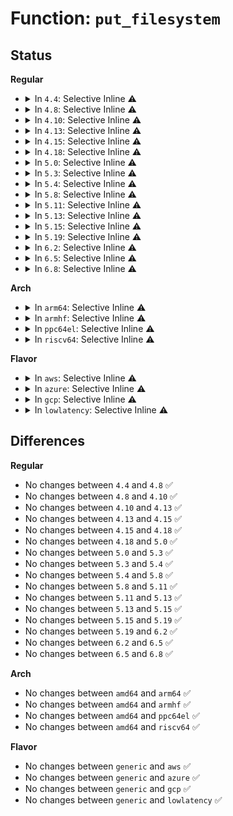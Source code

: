 # Function: <code>put_filesystem</code>

## Status
<b>Regular</b>
<ul>
<li>
<details>
<summary>In <code>4.4</code>: Selective Inline ⚠️</summary>

```c
void put_filesystem(struct file_system_type *fs);
```

**Collision:** Unique Global

**Inline:** Selective

**Transformation:** False

**Instances:**

```
In fs/filesystems.c (ffffffff8122b2f6)
Location: fs/filesystems.c:41
Inline: True
Inline callers:
  - fs/filesystems.c:get_fs_type
  - fs/filesystems.c:SyS_sysfs
Direct callers:
  - kernel/cpuset.c:cpuset_mount
  - kernel/trace/trace.c:trace_automount
  - fs/super.c:deactivate_locked_super
  - fs/namespace.c:mnt_init
  - fs/namespace.c:do_mount
  - fs/namespace.c:do_mount
  - fs/namespace.c:do_mount
  - security/tomoyo/mount.c:tomoyo_mount_acl
  - security/apparmor/mount.c:aa_new_mount
```
**Symbols:**

```
ffffffff8122b3b0-ffffffff8122b3c4: put_filesystem (STB_GLOBAL)
```
</details>
</li>
<li>
<details>
<summary>In <code>4.8</code>: Selective Inline ⚠️</summary>

```c
void put_filesystem(struct file_system_type *fs);
```

**Collision:** Unique Global

**Inline:** Selective

**Transformation:** False

**Instances:**

```
In fs/filesystems.c (ffffffff81253a56)
Location: fs/filesystems.c:41
Inline: True
Inline callers:
  - fs/filesystems.c:get_fs_type
  - fs/filesystems.c:SyS_sysfs
Direct callers:
  - kernel/cpuset.c:cpuset_mount
  - kernel/trace/trace.c:trace_automount
  - fs/super.c:deactivate_locked_super
  - fs/namespace.c:do_mount
  - fs/namespace.c:do_mount
  - fs/namespace.c:mnt_init
  - security/tomoyo/mount.c:tomoyo_mount_acl
  - security/apparmor/mount.c:aa_new_mount
```
**Symbols:**

```
ffffffff81253b10-ffffffff81253b24: put_filesystem (STB_GLOBAL)
```
</details>
</li>
<li>
<details>
<summary>In <code>4.10</code>: Selective Inline ⚠️</summary>

```c
void put_filesystem(struct file_system_type *fs);
```

**Collision:** Unique Global

**Inline:** Selective

**Transformation:** False

**Instances:**

```
In fs/filesystems.c (ffffffff81266ca6)
Location: fs/filesystems.c:41
Inline: True
Inline callers:
  - fs/filesystems.c:get_fs_type
  - fs/filesystems.c:SyS_sysfs
Direct callers:
  - kernel/cpuset.c:cpuset_mount
  - kernel/trace/trace.c:trace_automount
  - fs/super.c:deactivate_locked_super
  - fs/namespace.c:do_mount
  - fs/namespace.c:do_mount
  - fs/namespace.c:mnt_init
  - security/tomoyo/mount.c:tomoyo_mount_acl
  - security/apparmor/mount.c:aa_new_mount
```
**Symbols:**

```
ffffffff81266d60-ffffffff81266d74: put_filesystem (STB_GLOBAL)
```
</details>
</li>
<li>
<details>
<summary>In <code>4.13</code>: Selective Inline ⚠️</summary>

```c
void put_filesystem(struct file_system_type *fs);
```

**Collision:** Unique Global

**Inline:** Selective

**Transformation:** False

**Instances:**

```
In fs/filesystems.c (ffffffff81274543)
Location: fs/filesystems.c:42
Inline: True
Inline callers:
  - fs/filesystems.c:get_fs_type
  - fs/filesystems.c:SyS_sysfs
Direct callers:
  - kernel/cgroup/cpuset.c:cpuset_mount
  - kernel/trace/trace.c:trace_automount
  - fs/super.c:deactivate_locked_super
  - fs/namespace.c:do_mount
  - fs/namespace.c:do_mount
  - fs/namespace.c:mnt_init
  - security/tomoyo/mount.c:tomoyo_mount_acl
  - security/apparmor/mount.c:aa_new_mount
```
**Symbols:**

```
ffffffff812745a0-ffffffff812745b4: put_filesystem (STB_GLOBAL)
```
</details>
</li>
<li>
<details>
<summary>In <code>4.15</code>: Selective Inline ⚠️</summary>

```c
void put_filesystem(struct file_system_type *fs);
```

**Collision:** Unique Global

**Inline:** Selective

**Transformation:** False

**Instances:**

```
In fs/filesystems.c (ffffffff81296e37)
Location: fs/filesystems.c:43
Inline: True
Inline callers:
  - fs/filesystems.c:get_fs_type
  - fs/filesystems.c:SyS_sysfs
Direct callers:
  - kernel/cgroup/cpuset.c:cpuset_mount
  - kernel/trace/trace.c:trace_automount
  - fs/super.c:deactivate_locked_super
  - fs/namespace.c:do_mount
  - fs/namespace.c:do_mount
  - fs/namespace.c:mnt_init
  - security/tomoyo/mount.c:tomoyo_mount_acl
  - security/apparmor/mount.c:aa_new_mount
```
**Symbols:**

```
ffffffff81296ea0-ffffffff81296eb4: put_filesystem (STB_GLOBAL)
```
</details>
</li>
<li>
<details>
<summary>In <code>4.18</code>: Selective Inline ⚠️</summary>

```c
void put_filesystem(struct file_system_type *fs);
```

**Collision:** Unique Global

**Inline:** Selective

**Transformation:** False

**Instances:**

```
In fs/filesystems.c (ffffffff812bd15a)
Location: fs/filesystems.c:43
Inline: True
Inline callers:
  - fs/filesystems.c:get_fs_type
  - fs/filesystems.c:fs_name
Direct callers:
  - kernel/cgroup/cpuset.c:cpuset_mount
  - kernel/trace/trace.c:trace_automount
  - fs/super.c:deactivate_locked_super
  - fs/namespace.c:do_mount
  - fs/namespace.c:do_mount
  - fs/namespace.c:mnt_init
  - security/tomoyo/mount.c:tomoyo_mount_acl
  - security/apparmor/mount.c:aa_new_mount
```
**Symbols:**

```
ffffffff812bd2a0-ffffffff812bd2b4: put_filesystem (STB_GLOBAL)
```
</details>
</li>
<li>
<details>
<summary>In <code>5.0</code>: Selective Inline ⚠️</summary>

```c
void put_filesystem(struct file_system_type *fs);
```

**Collision:** Unique Global

**Inline:** Selective

**Transformation:** False

**Instances:**

```
In fs/filesystems.c (ffffffff812d241a)
Location: fs/filesystems.c:43
Inline: True
Inline callers:
  - fs/filesystems.c:get_fs_type
  - fs/filesystems.c:fs_name
Direct callers:
  - kernel/cgroup/cpuset.c:cpuset_mount
  - kernel/trace/trace.c:trace_automount
  - fs/super.c:deactivate_locked_super
  - fs/namespace.c:do_mount
  - fs/namespace.c:do_mount
  - fs/namespace.c:mnt_init
  - security/tomoyo/mount.c:tomoyo_mount_acl
  - security/apparmor/mount.c:aa_new_mount
```
**Symbols:**

```
ffffffff812d2560-ffffffff812d2574: put_filesystem (STB_GLOBAL)
```
</details>
</li>
<li>
<details>
<summary>In <code>5.3</code>: Selective Inline ⚠️</summary>

```c
void put_filesystem(struct file_system_type *fs);
```

**Collision:** Unique Global

**Inline:** Selective

**Transformation:** False

**Instances:**

```
In fs/filesystems.c (ffffffff812ef461)
Location: fs/filesystems.c:44
Inline: True
Inline callers:
  - fs/filesystems.c:get_fs_type
  - fs/filesystems.c:fs_name
Direct callers:
  - kernel/cgroup/cgroup.c:cpuset_init_fs_context
  - kernel/trace/trace.c:trace_automount
  - fs/super.c:deactivate_locked_super
  - fs/namespace.c:do_mount
  - fs/namespace.c:do_mount
  - fs/namespace.c:do_mount
  - fs/namespace.c:do_mount
  - fs/fs_context.c:put_fs_context
  - fs/fsopen.c:__ia32_sys_fsopen
  - fs/fsopen.c:__x64_sys_fsopen
  - security/tomoyo/mount.c:tomoyo_mount_acl
  - security/apparmor/mount.c:aa_new_mount
```
**Symbols:**

```
ffffffff812ef5b0-ffffffff812ef5c4: put_filesystem (STB_GLOBAL)
```
</details>
</li>
<li>
<details>
<summary>In <code>5.4</code>: Selective Inline ⚠️</summary>

```c
void put_filesystem(struct file_system_type *fs);
```

**Collision:** Unique Global

**Inline:** Selective

**Transformation:** False

**Instances:**

```
In fs/filesystems.c (ffffffff81300f31)
Location: fs/filesystems.c:44
Inline: True
Inline callers:
  - fs/filesystems.c:get_fs_type
  - fs/filesystems.c:fs_name
Direct callers:
  - kernel/cgroup/cgroup.c:cpuset_init_fs_context
  - kernel/trace/trace.c:trace_automount
  - fs/super.c:deactivate_locked_super
  - fs/namespace.c:do_mount
  - fs/namespace.c:do_mount
  - fs/namespace.c:do_mount
  - fs/fs_context.c:put_fs_context
  - fs/fsopen.c:__ia32_sys_fsopen
  - fs/fsopen.c:__x64_sys_fsopen
  - security/tomoyo/mount.c:tomoyo_mount_acl
  - security/apparmor/mount.c:aa_new_mount
```
**Symbols:**

```
ffffffff81301080-ffffffff81301094: put_filesystem (STB_GLOBAL)
```
</details>
</li>
<li>
<details>
<summary>In <code>5.8</code>: Selective Inline ⚠️</summary>

```c
void put_filesystem(struct file_system_type *fs);
```

**Collision:** Unique Global

**Inline:** Selective

**Transformation:** False

**Instances:**

```
In fs/filesystems.c (ffffffff8133a094)
Location: fs/filesystems.c:44
Inline: True
Inline callers:
  - fs/filesystems.c:get_fs_type
  - fs/filesystems.c:fs_name
Direct callers:
  - kernel/cgroup/cgroup.c:cpuset_init_fs_context
  - kernel/trace/trace.c:trace_automount
  - fs/super.c:deactivate_locked_super
  - fs/namespace.c:do_new_mount
  - fs/namespace.c:do_new_mount
  - fs/namespace.c:do_new_mount
  - fs/fs_context.c:put_fs_context
  - fs/fsopen.c:__ia32_sys_fsopen
  - fs/fsopen.c:__x64_sys_fsopen
  - fs/proc/proc_sysctl.c:process_sysctl_arg
  - security/tomoyo/mount.c:tomoyo_mount_acl
  - security/apparmor/mount.c:aa_new_mount
```
**Symbols:**

```
ffffffff8133a2c0-ffffffff8133a2d4: put_filesystem (STB_GLOBAL)
```
</details>
</li>
<li>
<details>
<summary>In <code>5.11</code>: Selective Inline ⚠️</summary>

```c
void put_filesystem(struct file_system_type *fs);
```

**Collision:** Unique Global

**Inline:** Selective

**Transformation:** False

**Instances:**

```
In fs/filesystems.c (ffffffff81345da4)
Location: fs/filesystems.c:44
Inline: True
Inline callers:
  - fs/filesystems.c:get_fs_type
  - fs/filesystems.c:fs_name
Direct callers:
  - kernel/usermode_driver.c:blob_to_mnt
  - kernel/cgroup/cgroup.c:cpuset_init_fs_context
  - kernel/trace/trace.c:trace_automount
  - fs/super.c:deactivate_locked_super
  - fs/namespace.c:do_new_mount
  - fs/namespace.c:do_new_mount
  - fs/namespace.c:do_new_mount
  - fs/fs_context.c:put_fs_context
  - fs/fsopen.c:__ia32_sys_fsopen
  - fs/fsopen.c:__x64_sys_fsopen
  - fs/proc/proc_sysctl.c:process_sysctl_arg
  - security/tomoyo/mount.c:tomoyo_mount_acl
  - security/apparmor/mount.c:aa_new_mount
```
**Symbols:**

```
ffffffff81345fd0-ffffffff81345fe4: put_filesystem (STB_GLOBAL)
```
</details>
</li>
<li>
<details>
<summary>In <code>5.13</code>: Selective Inline ⚠️</summary>

```c
void put_filesystem(struct file_system_type *fs);
```

**Collision:** Unique Global

**Inline:** Selective

**Transformation:** False

**Instances:**

```
In fs/filesystems.c (ffffffff8134c163)
Location: fs/filesystems.c:44
Inline: True
Inline callers:
  - fs/filesystems.c:get_fs_type
  - fs/filesystems.c:fs_name
Direct callers:
  - kernel/usermode_driver.c:umd_load_blob
  - kernel/cgroup/cgroup.c:cpuset_init_fs_context
  - kernel/trace/trace.c:trace_automount
  - fs/super.c:deactivate_locked_super
  - fs/namespace.c:do_new_mount
  - fs/namespace.c:do_new_mount
  - fs/namespace.c:do_new_mount
  - fs/fs_context.c:put_fs_context
  - fs/fsopen.c:__ia32_sys_fsopen
  - fs/fsopen.c:__x64_sys_fsopen
  - fs/proc/proc_sysctl.c:process_sysctl_arg
  - security/tomoyo/mount.c:tomoyo_mount_acl
  - security/apparmor/mount.c:aa_new_mount
```
**Symbols:**

```
ffffffff8134c390-ffffffff8134c3a4: put_filesystem (STB_GLOBAL)
```
</details>
</li>
<li>
<details>
<summary>In <code>5.15</code>: Selective Inline ⚠️</summary>

```c
void put_filesystem(struct file_system_type *fs);
```

**Collision:** Unique Global

**Inline:** Selective

**Transformation:** False

**Instances:**

```
In fs/filesystems.c (ffffffff81399fa3)
Location: fs/filesystems.c:44
Inline: True
Inline callers:
  - fs/filesystems.c:get_fs_type
  - fs/filesystems.c:fs_name
Direct callers:
  - init/do_mounts.c:mount_root
  - kernel/usermode_driver.c:umd_load_blob
  - kernel/cgroup/cgroup.c:cpuset_init_fs_context
  - kernel/trace/trace.c:trace_automount
  - fs/super.c:deactivate_locked_super
  - fs/namespace.c:do_new_mount
  - fs/namespace.c:do_new_mount
  - fs/namespace.c:do_new_mount
  - fs/fs_context.c:put_fs_context
  - fs/fsopen.c:__ia32_sys_fsopen
  - fs/fsopen.c:__x64_sys_fsopen
  - fs/proc/proc_sysctl.c:process_sysctl_arg
  - security/tomoyo/mount.c:tomoyo_mount_acl
  - security/apparmor/mount.c:aa_new_mount
```
**Symbols:**

```
ffffffff8139a1e0-ffffffff8139a1f4: put_filesystem (STB_GLOBAL)
```
</details>
</li>
<li>
<details>
<summary>In <code>5.19</code>: Selective Inline ⚠️</summary>

```c
void put_filesystem(struct file_system_type *fs);
```

**Collision:** Unique Global

**Inline:** Selective

**Transformation:** False

**Instances:**

```
In fs/filesystems.c (ffffffff8141ccee)
Location: fs/filesystems.c:44
Inline: True
Inline callers:
  - fs/filesystems.c:get_fs_type
  - fs/filesystems.c:fs_name
Direct callers:
  - init/do_mounts.c:mount_nodev_root
  - kernel/usermode_driver.c:umd_load_blob
  - kernel/cgroup/cgroup.c:cpuset_init_fs_context
  - kernel/trace/trace.c:trace_automount
  - fs/super.c:deactivate_locked_super
  - fs/namespace.c:do_new_mount
  - fs/namespace.c:do_new_mount
  - fs/namespace.c:do_new_mount
  - fs/fs_context.c:put_fs_context
  - fs/fsopen.c:__ia32_sys_fsopen
  - fs/fsopen.c:__x64_sys_fsopen
  - fs/proc/proc_sysctl.c:process_sysctl_arg
  - security/tomoyo/mount.c:tomoyo_mount_acl
  - security/apparmor/mount.c:aa_new_mount
```
**Symbols:**

```
ffffffff8141cd50-ffffffff8141cd6a: put_filesystem (STB_GLOBAL)
```
</details>
</li>
<li>
<details>
<summary>In <code>6.2</code>: Selective Inline ⚠️</summary>

```c
void put_filesystem(struct file_system_type *fs);
```

**Collision:** Unique Global

**Inline:** Selective

**Transformation:** False

**Instances:**

```
In fs/filesystems.c (ffffffff814a8e8e)
Location: fs/filesystems.c:44
Inline: True
Inline callers:
  - fs/filesystems.c:get_fs_type
  - fs/filesystems.c:fs_name
Direct callers:
  - init/do_mounts.c:mount_nodev_root
  - kernel/usermode_driver.c:umd_load_blob
  - kernel/cgroup/cgroup.c:cpuset_init_fs_context
  - kernel/trace/trace.c:trace_automount
  - fs/super.c:deactivate_locked_super
  - fs/namespace.c:do_new_mount
  - fs/namespace.c:do_new_mount
  - fs/namespace.c:do_new_mount
  - fs/fs_context.c:put_fs_context
  - fs/fsopen.c:__ia32_sys_fsopen
  - fs/fsopen.c:__x64_sys_fsopen
  - fs/proc/proc_sysctl.c:process_sysctl_arg
  - security/tomoyo/mount.c:tomoyo_mount_acl
  - security/apparmor/mount.c:aa_new_mount
```
**Symbols:**

```
ffffffff814a8f30-ffffffff814a8f4a: put_filesystem (STB_GLOBAL)
```
</details>
</li>
<li>
<details>
<summary>In <code>6.5</code>: Selective Inline ⚠️</summary>

```c
void put_filesystem(struct file_system_type *fs);
```

**Collision:** Unique Global

**Inline:** Selective

**Transformation:** False

**Instances:**

```
In fs/filesystems.c (ffffffff814dde5e)
Location: fs/filesystems.c:44
Inline: True
Inline callers:
  - fs/filesystems.c:get_fs_type
  - fs/filesystems.c:fs_name
Direct callers:
  - init/do_mounts.c:mount_nodev_root
  - kernel/usermode_driver.c:umd_load_blob
  - kernel/cgroup/cgroup.c:cpuset_init_fs_context
  - kernel/trace/trace.c:trace_automount
  - fs/super.c:deactivate_locked_super
  - fs/namespace.c:do_new_mount
  - fs/namespace.c:do_new_mount
  - fs/namespace.c:do_new_mount
  - fs/fs_context.c:put_fs_context
  - fs/fsopen.c:__ia32_sys_fsopen
  - fs/fsopen.c:__x64_sys_fsopen
  - fs/proc/proc_sysctl.c:process_sysctl_arg
  - security/tomoyo/mount.c:tomoyo_mount_acl
  - security/apparmor/mount.c:aa_new_mount
```
**Symbols:**

```
ffffffff814ddf00-ffffffff814ddf1a: put_filesystem (STB_GLOBAL)
```
</details>
</li>
<li>
<details>
<summary>In <code>6.8</code>: Selective Inline ⚠️</summary>

```c
void put_filesystem(struct file_system_type *fs);
```

**Collision:** Unique Global

**Inline:** Selective

**Transformation:** False

**Instances:**

```
In fs/filesystems.c (ffffffff815108ae)
Location: fs/filesystems.c:44
Inline: True
Inline callers:
  - fs/filesystems.c:get_fs_type
  - fs/filesystems.c:fs_name
Direct callers:
  - init/do_mounts.c:mount_nodev_root
  - kernel/cgroup/cgroup.c:cpuset_init_fs_context
  - kernel/trace/trace.c:trace_automount
  - fs/super.c:deactivate_locked_super
  - fs/namespace.c:do_new_mount
  - fs/namespace.c:do_new_mount
  - fs/namespace.c:do_new_mount
  - fs/fs_context.c:put_fs_context
  - fs/fsopen.c:__ia32_sys_fsopen
  - fs/fsopen.c:__x64_sys_fsopen
  - fs/proc/proc_sysctl.c:process_sysctl_arg
  - security/tomoyo/mount.c:tomoyo_mount_acl
  - security/apparmor/mount.c:aa_new_mount
```
**Symbols:**

```
ffffffff81510950-ffffffff8151096a: put_filesystem (STB_GLOBAL)
```
</details>
</li>
</ul>
<b>Arch</b>
<ul>
<li>
<details>
<summary>In <code>arm64</code>: Selective Inline ⚠️</summary>

```c
void put_filesystem(struct file_system_type *fs);
```

**Collision:** Unique Global

**Inline:** Selective

**Transformation:** False

**Instances:**

```
In fs/filesystems.c (ffff8000103b31cc)
Location: fs/filesystems.c:44
Inline: True
Inline callers:
  - fs/filesystems.c:get_fs_type
  - fs/filesystems.c:fs_name
Direct callers:
  - kernel/cgroup/cgroup.c:cpuset_init_fs_context
  - kernel/trace/trace.c:trace_automount
  - fs/super.c:deactivate_locked_super
  - fs/namespace.c:do_mount
  - fs/namespace.c:do_mount
  - fs/namespace.c:do_mount
  - fs/fs_context.c:put_fs_context
  - fs/fsopen.c:__arm64_sys_fsopen
  - security/tomoyo/mount.c:tomoyo_mount_acl
  - security/apparmor/mount.c:aa_new_mount
```
**Symbols:**

```
ffff8000103b37e0-ffff8000103b380c: put_filesystem (STB_GLOBAL)
```
</details>
</li>
<li>
<details>
<summary>In <code>armhf</code>: Selective Inline ⚠️</summary>

```c
void put_filesystem(struct file_system_type *fs);
```

**Collision:** Unique Global

**Inline:** Selective

**Transformation:** False

**Instances:**

```
In fs/filesystems.c (c0592064)
Location: fs/filesystems.c:44
Inline: True
Inline callers:
  - fs/filesystems.c:get_fs_type
  - fs/filesystems.c:__se_sys_sysfs
Direct callers:
  - kernel/cgroup/cgroup.c:cpuset_init_fs_context
  - kernel/trace/trace.c:trace_automount
  - fs/super.c:deactivate_locked_super
  - fs/namespace.c:do_mount
  - fs/namespace.c:do_mount
  - fs/namespace.c:do_mount
  - fs/fs_context.c:put_fs_context
  - fs/fsopen.c:__se_sys_fsopen
  - security/tomoyo/mount.c:tomoyo_mount_acl
  - security/apparmor/mount.c:aa_new_mount
```
**Symbols:**

```
c05921b4-c05921d4: put_filesystem (STB_GLOBAL)
```
</details>
</li>
<li>
<details>
<summary>In <code>ppc64el</code>: Selective Inline ⚠️</summary>

```c
void put_filesystem(struct file_system_type *fs);
```

**Collision:** Unique Global

**Inline:** Selective

**Transformation:** False

**Instances:**

```
In fs/filesystems.c (c0000000004af3f0)
Location: fs/filesystems.c:44
Inline: True
Inline callers:
  - fs/filesystems.c:get_fs_type
  - fs/filesystems.c:__se_sys_sysfs
Direct callers:
  - kernel/cgroup/cgroup.c:cpuset_init_fs_context
  - kernel/trace/trace.c:trace_automount
  - fs/super.c:deactivate_locked_super
  - fs/namespace.c:do_mount
  - fs/namespace.c:do_mount
  - fs/namespace.c:do_mount
  - fs/fs_context.c:put_fs_context
  - fs/fsopen.c:__se_sys_fsopen
  - security/tomoyo/mount.c:tomoyo_mount_acl
  - security/apparmor/mount.c:aa_new_mount
```
**Symbols:**

```
c0000000004af590-c0000000004af5c8: put_filesystem (STB_GLOBAL)
```
</details>
</li>
<li>
<details>
<summary>In <code>riscv64</code>: Selective Inline ⚠️</summary>

```c
void put_filesystem(struct file_system_type *fs);
```

**Collision:** Unique Global

**Inline:** Selective

**Transformation:** False

**Instances:**

```
In fs/filesystems.c (ffffffe000276cf4)
Location: fs/filesystems.c:44
Inline: True
Inline callers:
  - fs/filesystems.c:get_fs_type
  - fs/filesystems.c:__se_sys_sysfs
Direct callers:
  - kernel/cgroup/cgroup.c:cpuset_init_fs_context
  - kernel/trace/trace.c:trace_automount
  - fs/super.c:deactivate_locked_super
  - fs/namespace.c:do_mount
  - fs/namespace.c:do_mount
  - fs/namespace.c:do_mount
  - fs/fs_context.c:put_fs_context
  - fs/fsopen.c:__se_sys_fsopen
  - security/tomoyo/mount.c:tomoyo_mount_acl
  - security/apparmor/mount.c:aa_new_mount
```
**Symbols:**

```
ffffffe000276de2-ffffffe000276e0c: put_filesystem (STB_GLOBAL)
```
</details>
</li>
</ul>
<b>Flavor</b>
<ul>
<li>
<details>
<summary>In <code>aws</code>: Selective Inline ⚠️</summary>

```c
void put_filesystem(struct file_system_type *fs);
```

**Collision:** Unique Global

**Inline:** Selective

**Transformation:** False

**Instances:**

```
In fs/filesystems.c (ffffffff812f9511)
Location: fs/filesystems.c:44
Inline: True
Inline callers:
  - fs/filesystems.c:get_fs_type
  - fs/filesystems.c:fs_name
Direct callers:
  - kernel/cgroup/cgroup.c:cpuset_init_fs_context
  - kernel/trace/trace.c:trace_automount
  - fs/super.c:deactivate_locked_super
  - fs/namespace.c:do_mount
  - fs/namespace.c:do_mount
  - fs/namespace.c:do_mount
  - fs/fs_context.c:put_fs_context
  - fs/fsopen.c:__ia32_sys_fsopen
  - fs/fsopen.c:__x64_sys_fsopen
  - security/tomoyo/mount.c:tomoyo_mount_acl
  - security/apparmor/mount.c:aa_new_mount
```
**Symbols:**

```
ffffffff812f9660-ffffffff812f9674: put_filesystem (STB_GLOBAL)
```
</details>
</li>
<li>
<details>
<summary>In <code>azure</code>: Selective Inline ⚠️</summary>

```c
void put_filesystem(struct file_system_type *fs);
```

**Collision:** Unique Global

**Inline:** Selective

**Transformation:** False

**Instances:**

```
In fs/filesystems.c (ffffffff812ea131)
Location: fs/filesystems.c:44
Inline: True
Inline callers:
  - fs/filesystems.c:get_fs_type
  - fs/filesystems.c:fs_name
Direct callers:
  - kernel/cgroup/cgroup.c:cpuset_init_fs_context
  - kernel/trace/trace.c:trace_automount
  - fs/super.c:deactivate_locked_super
  - fs/namespace.c:do_mount
  - fs/namespace.c:do_mount
  - fs/namespace.c:do_mount
  - fs/fs_context.c:put_fs_context
  - fs/fsopen.c:__ia32_sys_fsopen
  - fs/fsopen.c:__x64_sys_fsopen
  - security/tomoyo/mount.c:tomoyo_mount_acl
  - security/apparmor/mount.c:aa_new_mount
```
**Symbols:**

```
ffffffff812ea280-ffffffff812ea294: put_filesystem (STB_GLOBAL)
```
</details>
</li>
<li>
<details>
<summary>In <code>gcp</code>: Selective Inline ⚠️</summary>

```c
void put_filesystem(struct file_system_type *fs);
```

**Collision:** Unique Global

**Inline:** Selective

**Transformation:** False

**Instances:**

```
In fs/filesystems.c (ffffffff812f7301)
Location: fs/filesystems.c:44
Inline: True
Inline callers:
  - fs/filesystems.c:get_fs_type
  - fs/filesystems.c:fs_name
Direct callers:
  - kernel/cgroup/cgroup.c:cpuset_init_fs_context
  - kernel/trace/trace.c:trace_automount
  - fs/super.c:deactivate_locked_super
  - fs/namespace.c:do_mount
  - fs/namespace.c:do_mount
  - fs/namespace.c:do_mount
  - fs/fs_context.c:put_fs_context
  - fs/fsopen.c:__ia32_sys_fsopen
  - fs/fsopen.c:__x64_sys_fsopen
  - security/tomoyo/mount.c:tomoyo_mount_acl
  - security/apparmor/mount.c:aa_new_mount
```
**Symbols:**

```
ffffffff812f7450-ffffffff812f7464: put_filesystem (STB_GLOBAL)
```
</details>
</li>
<li>
<details>
<summary>In <code>lowlatency</code>: Selective Inline ⚠️</summary>

```c
void put_filesystem(struct file_system_type *fs);
```

**Collision:** Unique Global

**Inline:** Selective

**Transformation:** False

**Instances:**

```
In fs/filesystems.c (ffffffff81308621)
Location: fs/filesystems.c:44
Inline: True
Inline callers:
  - fs/filesystems.c:get_fs_type
  - fs/filesystems.c:fs_name
Direct callers:
  - kernel/cgroup/cgroup.c:cpuset_init_fs_context
  - kernel/trace/trace.c:trace_automount
  - fs/super.c:deactivate_locked_super
  - fs/namespace.c:do_mount
  - fs/namespace.c:do_mount
  - fs/namespace.c:do_mount
  - fs/fs_context.c:put_fs_context
  - fs/fsopen.c:__ia32_sys_fsopen
  - fs/fsopen.c:__x64_sys_fsopen
  - security/tomoyo/mount.c:tomoyo_mount_acl
  - security/apparmor/mount.c:aa_new_mount
```
**Symbols:**

```
ffffffff813086f0-ffffffff81308704: put_filesystem (STB_GLOBAL)
```
</details>
</li>
</ul>

## Differences
<b>Regular</b>
<ul>
<li>
No changes between <code>4.4</code> and <code>4.8</code> ✅
</li>
<li>
No changes between <code>4.8</code> and <code>4.10</code> ✅
</li>
<li>
No changes between <code>4.10</code> and <code>4.13</code> ✅
</li>
<li>
No changes between <code>4.13</code> and <code>4.15</code> ✅
</li>
<li>
No changes between <code>4.15</code> and <code>4.18</code> ✅
</li>
<li>
No changes between <code>4.18</code> and <code>5.0</code> ✅
</li>
<li>
No changes between <code>5.0</code> and <code>5.3</code> ✅
</li>
<li>
No changes between <code>5.3</code> and <code>5.4</code> ✅
</li>
<li>
No changes between <code>5.4</code> and <code>5.8</code> ✅
</li>
<li>
No changes between <code>5.8</code> and <code>5.11</code> ✅
</li>
<li>
No changes between <code>5.11</code> and <code>5.13</code> ✅
</li>
<li>
No changes between <code>5.13</code> and <code>5.15</code> ✅
</li>
<li>
No changes between <code>5.15</code> and <code>5.19</code> ✅
</li>
<li>
No changes between <code>5.19</code> and <code>6.2</code> ✅
</li>
<li>
No changes between <code>6.2</code> and <code>6.5</code> ✅
</li>
<li>
No changes between <code>6.5</code> and <code>6.8</code> ✅
</li>
</ul>
<b>Arch</b>
<ul>
<li>
No changes between <code>amd64</code> and <code>arm64</code> ✅
</li>
<li>
No changes between <code>amd64</code> and <code>armhf</code> ✅
</li>
<li>
No changes between <code>amd64</code> and <code>ppc64el</code> ✅
</li>
<li>
No changes between <code>amd64</code> and <code>riscv64</code> ✅
</li>
</ul>
<b>Flavor</b>
<ul>
<li>
No changes between <code>generic</code> and <code>aws</code> ✅
</li>
<li>
No changes between <code>generic</code> and <code>azure</code> ✅
</li>
<li>
No changes between <code>generic</code> and <code>gcp</code> ✅
</li>
<li>
No changes between <code>generic</code> and <code>lowlatency</code> ✅
</li>
</ul>
